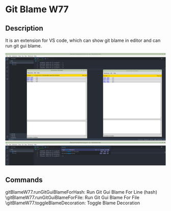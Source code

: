 # Git Blame W77

## Description

It is an extension for VS code, which can show git blame in editor and can run git gui blame.

![Git Blame screeshot 1](images/screenshot1.png)
![Git Blame screeshot 2](images/screenshot2.png)

## Commands
gitBlameW77.runGitGuiBlameForHash: Run Git Gui Blame For Line (hash)
\gitBlameW77.runGitGuiBlameForFile: Run Git Gui Blame For File
\gitBlameW77.toggleBlameDecoration: Toggle Blame Decoration
